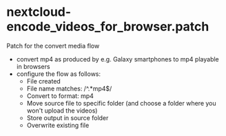 # nextcloud-encode_videos_for_browser.patch

Patch for the convert media flow

- convert mp4 as produced by e.g. Galaxy smartphones to mp4 playable in browsers
- configure the flow as follows:
  - File created
  - File name matches: /^.*mp4$/
  - Convert to format: mp4
  - Move source file to specific folder (and choose a folder where you won't upload the videos)
  - Store output in source folder
  - Overwrite existing file
